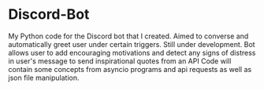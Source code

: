 # Discord-Bot
My Python code for the Discord bot that I created. Aimed to converse and automatically greet user under certain triggers. Still under development.
Bot allows user to add encouraging motivations and detect any signs of distress in user's message to send inspirational quotes from an API
Code will contain some concepts from asyncio programs and api requests as well as json file manipulation.
